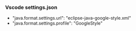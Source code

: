 ### Vscode settings.json
* "java.format.settings.url": "eclipse-java-google-style.xml"
* "java.format.settings.profile": "GoogleStyle"
